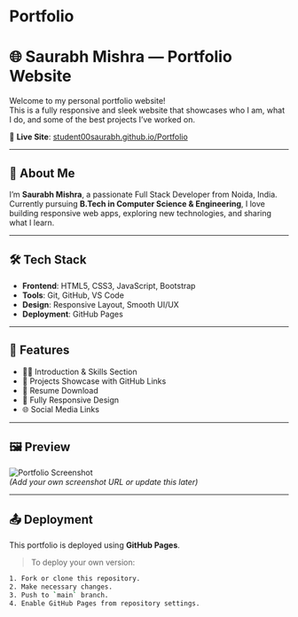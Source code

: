 # Portfolio
# 🌐 Saurabh Mishra — Portfolio Website

Welcome to my personal portfolio website!  
This is a fully responsive and sleek website that showcases who I am, what I do, and some of the best projects I’ve worked on.

🔗 **Live Site**: [student00saurabh.github.io/Portfolio](https://student00saurabh.github.io/Portfolio/)

---

## 📌 About Me

I’m **Saurabh Mishra**, a passionate Full Stack Developer from Noida, India.  
Currently pursuing **B.Tech in Computer Science & Engineering**, I love building responsive web apps, exploring new technologies, and sharing what I learn.

---

## 🛠️ Tech Stack

- **Frontend**: HTML5, CSS3, JavaScript, Bootstrap  
- **Tools**: Git, GitHub, VS Code  
- **Design**: Responsive Layout, Smooth UI/UX  
- **Deployment**: GitHub Pages

---

## 📁 Features

- 🧑‍💼 Introduction & Skills Section  
- 🧰 Projects Showcase with GitHub Links  
- 🎯 Resume Download  
- 📱 Fully Responsive Design  
- 🌐 Social Media Links

---

## 🖼️ Preview

![Portfolio Screenshot](https://user-images.githubusercontent.com/00000000/portfolio-sample.png)  
*(Add your own screenshot URL or update this later)*

---

## 📤 Deployment

This portfolio is deployed using **GitHub Pages**.

> To deploy your own version:
```bash
1. Fork or clone this repository.
2. Make necessary changes.
3. Push to `main` branch.
4. Enable GitHub Pages from repository settings.
